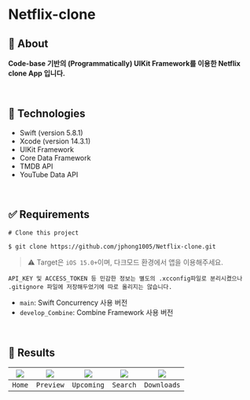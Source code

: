 # Netflix-clone

## 🎯 About
**Code-base 기반의 (Programmatically) UIKit Framework를 이용한 Netflix clone App 입니다.**

<br>

## 🚀 Technologies
- Swift (version 5.8.1)
- Xcode (version 14.3.1)
- UIKit Framework
- Core Data Framework
- TMDB API
- YouTube Data API

<br>

## ✅ Requirements
```
# Clone this project

$ git clone https://github.com/jphong1005/Netflix-clone.git
```

> ⚠️ Target은 `iOS 15.0+`이며, 다크모드 환경에서 앱을 이용해주세요.

`API_KEY 및 ACCESS_TOKEN 등 민감한 정보는 별도의 .xcconfig파일로 분리시켰으나 .gitignore 파일에 저장해두었기에 따로 올리지는 않습니다.`

- `main`: Swift Concurrency 사용 버전
- `develop_Combine`: Combine Framework 사용 버전

<br>

## 📱 Results
|<img src="https://github.com/jphong1005/Netflix-clone/assets/52193695/3bdcad81-3b14-4108-b7e4-79b0f7c336a2"></img>|<img src="https://github.com/jphong1005/Netflix-clone/assets/52193695/20b03c65-7dae-4e82-8e42-cdfb5c79090f"></img>|<img src="https://github.com/jphong1005/Netflix-clone/assets/52193695/3cfa9b0a-8f49-41b1-ab89-5f32ade0eeeb"></img>|<img src="https://github.com/jphong1005/Netflix-clone/assets/52193695/63fc4f59-9920-4191-aee0-0f72d04e1acb"></img>|<img src="https://github.com/jphong1005/Netflix-clone/assets/52193695/7557f9e0-9a6c-47fe-a4a1-bd685aff9465"></img>|
|:---:|:---:|:---:|:---:|:---:|
|`Home`|`Preview`|`Upcoming`|`Search`|`Downloads`|

